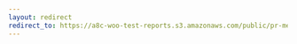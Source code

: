 ```yaml
---
layout: redirect
redirect_to: https://a8c-woo-test-reports.s3.amazonaws.com/public/pr-merge/39229/api/index.html
---
```

